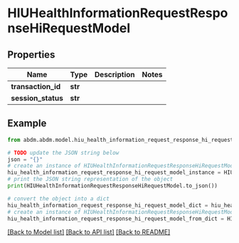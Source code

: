 # HIUHealthInformationRequestResponseHiRequestModel


## Properties

Name | Type | Description | Notes
------------ | ------------- | ------------- | -------------
**transaction_id** | **str** |  | 
**session_status** | **str** |  | 

## Example

```python
from abdm.abdm.model.hiu_health_information_request_response_hi_request_model import HIUHealthInformationRequestResponseHiRequestModel

# TODO update the JSON string below
json = "{}"
# create an instance of HIUHealthInformationRequestResponseHiRequestModel from a JSON string
hiu_health_information_request_response_hi_request_model_instance = HIUHealthInformationRequestResponseHiRequestModel.from_json(json)
# print the JSON string representation of the object
print(HIUHealthInformationRequestResponseHiRequestModel.to_json())

# convert the object into a dict
hiu_health_information_request_response_hi_request_model_dict = hiu_health_information_request_response_hi_request_model_instance.to_dict()
# create an instance of HIUHealthInformationRequestResponseHiRequestModel from a dict
hiu_health_information_request_response_hi_request_model_from_dict = HIUHealthInformationRequestResponseHiRequestModel.from_dict(hiu_health_information_request_response_hi_request_model_dict)
```
[[Back to Model list]](../README.md#documentation-for-models) [[Back to API list]](../README.md#documentation-for-api-endpoints) [[Back to README]](../README.md)


